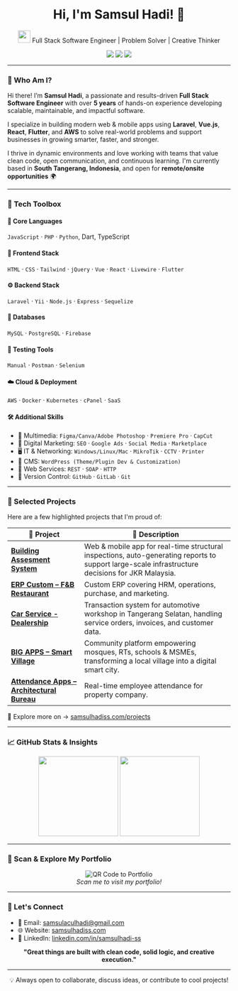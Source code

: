 <h1 align="center">
  Hi, I'm Samsul Hadi! 👋
</h1>
<p align="center">
  <img src="https://media.giphy.com/media/hvRJCLFzcasrR4ia7z/giphy.gif" width="28">
  Full Stack Software Engineer | Problem Solver | Creative Thinker
</p>

<p align="center">
  <a href="mailto:samsulaculhadi@gmail.com"><img src="https://img.shields.io/badge/email-me-red?style=for-the-badge&logo=gmail&logoColor=white" /></a>
  <a href="https://www.linkedin.com/in/samsulhadi-ss"><img src="https://img.shields.io/badge/linkedin-profile-blue?style=for-the-badge&logo=linkedin&logoColor=white" /></a>
  <a href="https://samsulhadiss.com"><img src="https://img.shields.io/badge/portfolio-website-brightgreen?style=for-the-badge&logo=google-chrome&logoColor=white" /></a>
</p>

---

### 🌟 Who Am I?

Hi there! I’m **Samsul Hadi**, a passionate and results-driven **Full Stack Software Engineer** with over **5 years** of hands-on experience developing scalable, maintainable, and impactful software.

I specialize in building modern web & mobile apps using **Laravel**, **Vue.js**, **React**, **Flutter**, and **AWS** to solve real-world problems and support businesses in growing smarter, faster, and stronger.

I thrive in dynamic environments and love working with teams that value clean code, open communication, and continuous learning. I'm currently based in **South Tangerang, Indonesia**, and open for **remote/onsite opportunities** 🌍

---

### 🔧 Tech Toolbox

#### 🧠 Core Languages
`JavaScript` · `PHP` · `Python`, Dart, TypeScript

#### 🎨 Frontend Stack
`HTML` · `CSS` · `Tailwind` · `jQuery` · `Vue` · `React` · `Livewire` · `Flutter`

#### ⚙ Backend Stack
`Laravel` · `Yii` · `Node.js` · `Express` · `Sequelize`

#### 💾 Databases
`MySQL` · `PostgreSQL` · `Firebase`

#### 🧪 Testing Tools
`Manual` · `Postman` · `Selenium`

#### ☁️ Cloud & Deployment
`AWS` · `Docker` · `Kubernetes` · `cPanel` · `SaaS`

#### 🛠 Additional Skills
- 🎨 Multimedia: `Figma/Canva/Adobe Photoshop` · `Premiere Pro` · `CapCut`
- 📢 Digital Marketing: `SEO` · `Google Ads` · `Social Media` · `Marketplace`
- 🖥️ IT & Networking: `Windows/Linux/Mac` · `MikroTik` · `CCTV` · `Printer`
- 🧩 CMS: `WordPress (Theme/Plugin Dev & Customization)`
- 🔌 Web Services: `REST` · `SOAP` · `HTTP`
- 🔁 Version Control: `GitHub` · `GitLab` · `Git`

---

### 💼 Selected Projects

Here are a few highlighted projects that I'm proud of:

| 🔗 Project | 🚀 Description |
|--|--|
| **[Building Assesment System](https://samsulhadiss.com/projects)** | Web & mobile app for real-time structural inspections, auto-generating reports to support large-scale infrastructure decisions for JKR Malaysia. |
| **[ERP Custom – F&B Restaurant](https://samsulhadiss.com/projects)** | Custom ERP covering HRM, operations, purchase, and marketing. |
| **[Car Service - Dealership](https://samsulhadiss.com/projects)** | Transaction system for automotive workshop in Tangerang Selatan, handling service orders, invoices, and customer data. |
| **[BIG APPS – Smart Village](https://samsulhadiss.com/projects)** | Community platform empowering mosques, RTs, schools & MSMEs, transforming a local village into a digital smart city. |
| **[Attendance Apps – Architectural Bureau](https://samsulhadiss.com/projects)** | Real-time employee attendance for property company. |

📎 Explore more on → [samsulhadiss.com/projects](https://samsulhadiss.com/projects)

---

### 📈 GitHub Stats & Insights

<p align="center">
  <img src="https://github-readme-stats.vercel.app/api?username=samsul97&show_icons=true&theme=radical" height="180">
  <img src="https://github-readme-stats.vercel.app/api/top-langs/?username=samsul97&layout=compact&theme=radical" height="180">
</p>

---

### 🔗 Scan & Explore My Portfolio

<p align="center">
  <img src="https://api.qrserver.com/v1/create-qr-code/?data=https://samsulhadiss.com/projects&size=160x160" alt="QR Code to Portfolio" />
  <br/>
  <i>Scan me to visit my portfolio!</i>
</p>

---

### 🤝 Let's Connect

- 📩 Email: [samsulaculhadi@gmail.com](mailto:samsulaculhadi@gmail.com)
- 🌐 Website: [samsulhadiss.com](https://samsulhadiss.com)
- 💼 LinkedIn: [linkedin.com/in/samsulhadi-ss](https://www.linkedin.com/in/samsulhadi-ss)

<p align="center">
  <b>"Great things are built with clean code, solid logic, and creative execution."</b>
</p>

---

<p align="center">
  💡 Always open to collaborate, discuss ideas, or contribute to cool projects!
</p>

